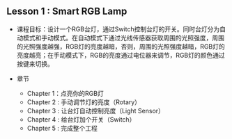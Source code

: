 ## Lesson 1 : Smart RGB Lamp

- 课程目标：设计一个RGB台灯，通过Switch控制台灯的开关。同时台灯分为自动模式和手动模式。在自动模式下通过光线传感器获取周围的光照强度，周围的光照强度越强，RGB灯的亮度越暗，否则，周围的光照强度越暗，RGB灯的亮度越亮；在手动模式下，RGB的亮度通过电位器来调节，RGB灯的颜色通过按键来切换。

- 章节

	- Chapter 1：点亮你的RGB灯
	- Chapter 2 : 手动调节灯的亮度（Rotary）
	- Chapter 3 : 让台灯自动控制亮度（Light Sensor） 
	- Chapter 4 : 给台灯加个开关（Switch）
	- Chapter 5 : 完成整个工程